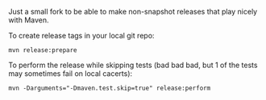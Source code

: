 Just a small fork to be able to make non-snapshot releases that play nicely with Maven.

To create release tags in your local git repo:

    mvn release:prepare

To perform the release while skipping tests (bad bad bad, but 1 of the tests may sometimes fail on local cacerts):

    mvn -Darguments="-Dmaven.test.skip=true" release:perform

